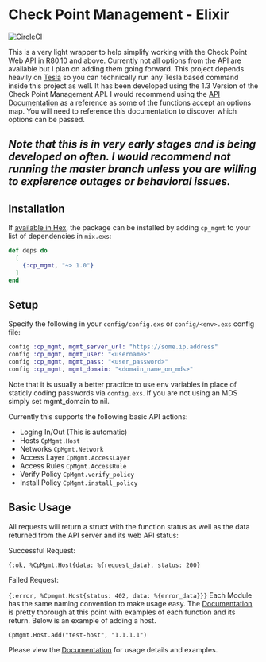 # Check Point Management - Elixir

[![CircleCI](https://circleci.com/gh/willfore/cp_mgmt.svg?style=svg)](https://circleci.com/gh/willfore/cp_mgmt)

This is a very light wrapper to help simplify working with the Check Point Web API in R80.10 and above. Currently  not all options from the API are available but I plan on adding them going forward. This project depends heavily on [Tesla](https://github.com/teamon/tesla) so you can technically run any Tesla based command inside this project as well. It has been developed using the 1.3 Version of the Check Point Management API. I would recommend using the [API Documentation](https://sc1.checkpoint.com/documents/latest/APIs/index.html#introduction~v1.3%20) as a reference as some of the functions accept an options map. You will need to reference this documentation to discover which options can be passed.

## *Note that this is in very early stages and is being developed on often. I would recommend not running the master branch unless you are willing to expierence outages or behavioral issues.*

## Installation

If [available in Hex](https://hex.pm/docs/publish), the package can be installed
by adding `cp_mgmt` to your list of dependencies in `mix.exs`:

```elixir
def deps do
  [
    {:cp_mgmt, "~> 1.0"}
  ]
end
```

## Setup

Specify the following in your `config/config.exs` or `config/<env>.exs` config file:

```elixir
config :cp_mgmt, mgmt_server_url: "https://some.ip.address"
config :cp_mgmt, mgmt_user: "<username>"
config :cp_mgmt, mgmt_pass: "<user_password>"
config :cp_mgmt, mgmt_domain: "<domain_name_on_mds>"
```
Note that it is usually a better practice to use env variables in place of staticly coding passwords via `config.exs`. If you are not using an MDS simply set mgmt_domain to nil.

Currently this supports the following basic API actions:

- Loging In/Out (This is automatic)
- Hosts `CpMgmt.Host`
- Networks `CpMgmt.Network`
- Access Layer `CpMgmt.AccessLayer`
- Access Rules `CpMgmt.AccessRule`
- Verify Policy `CpMgmt.verify_policy`
- Install Policy `CpMgmt.install_policy`

## Basic Usage

All requests will return a struct with the function status as well as the data returned from the API server and its web API status:

Successful Request:

`{:ok, %CpMgmt.Host{data: %{request_data}, status: 200}`

Failed Request:

`{:error, %Cpmgmt.Host{status: 402, data: %{error_data}}}`
Each Module has the same naming convention to make usage easy. The [Documentation](https://hexdocs.pm/cp_mgmt) is pretty thorough at this point with examples of each function and its return. Below is an example of adding a host.

`CpMgmt.Host.add("test-host", "1.1.1.1")`


Please view the [Documentation](https://hexdocs.pm/cp_mgmt) for usage details and examples.
